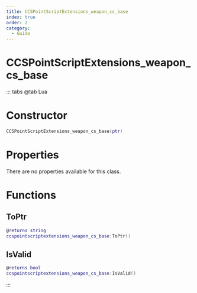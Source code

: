 ```yaml
---
title: CCSPointScriptExtensions_weapon_cs_base
index: true
order: 2
category:
  - Guide
---
```


# CCSPointScriptExtensions_weapon_cs_base

::: tabs
@tab Lua
# Constructor
```lua
CCSPointScriptExtensions_weapon_cs_base(ptr)
```
# Properties
There are no properties available for this class.
# Functions
## ToPtr
```lua
@returns string
ccspointscriptextensions_weapon_cs_base:ToPtr()
```
## IsValid
```lua
@returns bool
ccspointscriptextensions_weapon_cs_base:IsValid()
```

:::